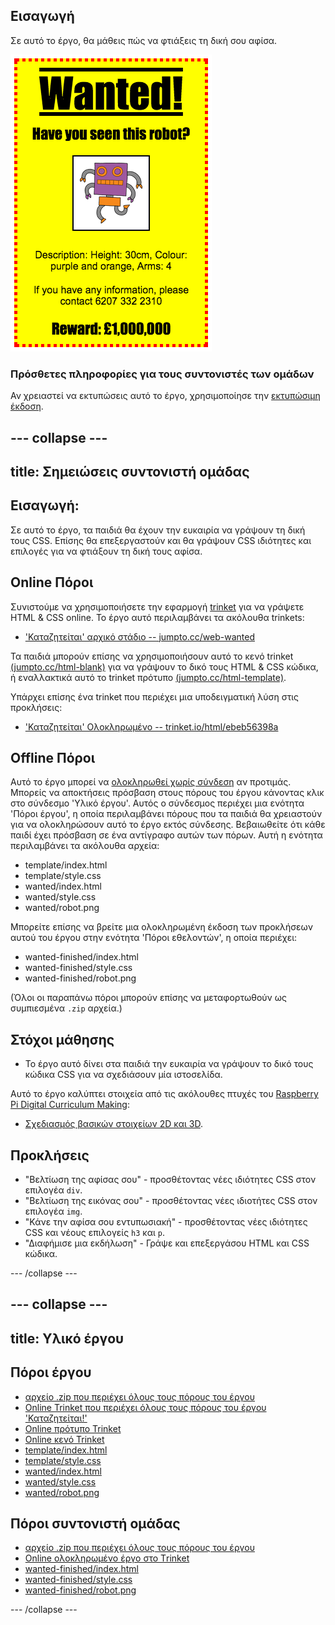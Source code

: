 ## Εισαγωγή

Σε αυτό το έργο, θα μάθεις πώς να φτιάξεις τη δική σου αφίσα.

![screenshot](images/wanted-final.png)

### Πρόσθετες πληροφορίες για τους συντονιστές των ομάδων

Αν χρειαστεί να εκτυπώσεις αυτό το έργο, χρησιμοποίησε την [εκτυπώσιμη έκδοση](https://projects.raspberrypi.org/en/projects/wanted/print).

## \--- collapse \---

## title: Σημειώσεις συντονιστή ομάδας

## Εισαγωγή:

Σε αυτό το έργο, τα παιδιά θα έχουν την ευκαιρία να γράψουν τη δική τους CSS. Επίσης θα επεξεργαστούν και θα γράψουν CSS ιδιότητες και επιλογές για να φτιάξουν τη δική τους αφίσα.

## Online Πόροι

Συνιστούμε να χρησιμοποιήσετε την εφαρμογή [trinket](https://trinket.io/) για να γράψετε HTML & CSS online. Το έργο αυτό περιλαμβάνει τα ακόλουθα trinkets:

* ['Καταζητείται' αρχικό στάδιο -- jumpto.cc/web-wanted](http://jumpto.cc/web-wanted)

Τα παιδιά μπορούν επίσης να χρησιμοποιήσουν αυτό το κενό trinket [(jumpto.cc/html-blank)](http://jumpto.cc/html-blank) για να γράψουν το δικό τους HTML & CSS κώδικα, ή εναλλακτικά αυτό το trinket πρότυπο [(jumpto.cc/html-template)](http://jumpto.cc/html-template).

Υπάρχει επίσης ένα trinket που περιέχει μια υποδειγματική λύση στις προκλήσεις:

* ['Καταζητείται' Ολοκληρωμένο -- trinket.io/html/ebeb56398a](https://trinket.io/html/ebeb56398a)

## Offline Πόροι

Αυτό το έργο μπορεί να [ολοκληρωθεί χωρίς σύνδεση](https://www.codeclubprojects.org/en-GB/resources/webdev-working-offline/) αν προτιμάς. Μπορείς να αποκτήσεις πρόσβαση στους πόρους του έργου κάνοντας κλικ στο σύνδεσμο 'Υλικό έργου'. Αυτός ο σύνδεσμος περιέχει μια ενότητα 'Πόροι έργου', η οποία περιλαμβάνει πόρους που τα παιδιά θα χρειαστούν για να ολοκληρώσουν αυτό το έργο εκτός σύνδεσης. Βεβαιωθείτε ότι κάθε παιδί έχει πρόσβαση σε ένα αντίγραφο αυτών των πόρων. Αυτή η ενότητα περιλαμβάνει τα ακόλουθα αρχεία:

* template/index.html
* template/style.css
* wanted/index.html
* wanted/style.css
* wanted/robot.png

Μπορείτε επίσης να βρείτε μια ολοκληρωμένη έκδοση των προκλήσεων αυτού του έργου στην ενότητα 'Πόροι εθελοντών', η οποία περιέχει:

* wanted-finished/index.html
* wanted-finished/style.css
* wanted-finished/robot.png

(Όλοι οι παραπάνω πόροι μπορούν επίσης να μεταφορτωθούν ως συμπιεσμένα `.zip` αρχεία.)

## Στόχοι μάθησης

* Το έργο αυτό δίνει στα παιδιά την ευκαιρία να γράψουν το δικό τους κώδικα CSS για να σχεδιάσουν μία ιστοσελίδα.

Αυτό το έργο καλύπτει στοιχεία από τις ακόλουθες πτυχές του [Raspberry Pi Digital Curriculum Making](http://rpf.io/curriculum):

* [Σχεδιασμός βασικών στοιχείων 2D και 3D](https://www.raspberrypi.org/curriculum/design/creator).

## Προκλήσεις

* "Βελτίωση της αφίσας σου" - προσθέτοντας νέες ιδιότητες CSS στον επιλογέα `div`.
* "Βελτίωση της εικόνας σου" - προσθέτοντας νέες ιδιοτήτες CSS στον επιλογέα `img`.
* "Κάνε την αφίσα σου εντυπωσιακή" - προσθέτοντας νέες ιδιότητες CSS και νέους επιλογείς `h3` και `p`.
* "Διαφήμισε μια εκδήλωση" - Γράψε και επεξεργάσου HTML και CSS κώδικα.

\--- /collapse \---

## \--- collapse \---

## title: Υλικό έργου

## Πόροι έργου

* [αρχείο .zip που περιέχει όλους τους πόρους του έργου](resources/wanted-project-resources.zip)
* [Online Trinket που περιέχει όλους τους πόρους του έργου 'Καταζητείται!'](http://jumpto.cc/web-wanted)
* [Online πρότυπο Trinket](http://jumpto.cc/trinket-template)
* [Online κενό Trinket](http://jumpto.cc/trinket-blank)
* [template/index.html](resources/template-index.html)
* [template/style.css](resources/template-style.css)
* [wanted/index.html](resources/wanted-index.html)
* [wanted/style.css](resources/wanted-style.css)
* [wanted/robot.png](resources/wanted-robot.png)

## Πόροι συντονιστή ομάδας

* [αρχείο .zip που περιέχει όλους τους πόρους του έργου](resources/wanted-volunteer-resources.zip)
* [Online ολοκληρωμένο έργο στο Τrinket](https://trinket.io/html/ebeb56398a)
* [wanted-finished/index.html](resources/wanted-finished-index.html)
* [wanted-finished/style.css](resources/wanted-finished-style.css)
* [wanted-finished/robot.png](resources/twanted-finished-robot.png)

\--- /collapse \---